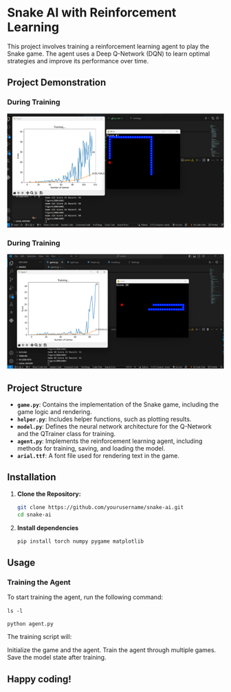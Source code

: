 # Snake AI with Reinforcement Learning

This project involves training a reinforcement learning agent to play the Snake game. The agent uses a Deep Q-Network (DQN) to learn optimal strategies and improve its performance over time.

## Project Demonstration

### During Training
![During Training](https://github.com/afrahshah/snake-rl/raw/c513609eddc40bc0b8d924afc0937243836b8199/Screenshot%202024-08-23%20121651.png)

### During Training
![During Training](
https://github.com/afrahshah/snake-rl/raw/c513609eddc40bc0b8d924afc0937243836b8199/Screenshot%202024-08-21%20103245.png)


## Project Structure

- **`game.py`**: Contains the implementation of the Snake game, including the game logic and rendering.
- **`helper.py`**: Includes helper functions, such as plotting results.
- **`model.py`**: Defines the neural network architecture for the Q-Network and the QTrainer class for training.
- **`agent.py`**: Implements the reinforcement learning agent, including methods for training, saving, and loading the model.
- **`arial.ttf`**: A font file used for rendering text in the game.

## Installation

1. **Clone the Repository:**
   ```bash
   git clone https://github.com/yourusername/snake-ai.git
   cd snake-ai
2. **Install dependencies**
   ```bash
   pip install torch numpy pygame matplotlib

## Usage
   ### Training the Agent
   To start training the agent, run the following command:
   
   `ls -l`

    python agent.py
    
The training script will:

Initialize the game and the agent.
Train the agent through multiple games.
Save the model state after training.

## Happy coding!
